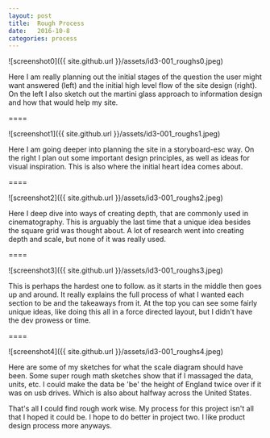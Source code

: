 ```yaml
---
layout: post
title:  Rough Process
date:   2016-10-8
categories: process
---
```


![screenshot0]({{ site.github.url }}/assets/id3-001_roughs0.jpeg)

Here I am really planning out the initial stages of the question the user might want answered (left) and the initial high level flow of the site design (right). On the left I also sketch out the martini glass approach to information design and how that would help my site.

====

![screenshot1]({{ site.github.url }}/assets/id3-001_roughs1.jpeg)

Here I am going deeper into planning the site in a storyboard-esc way. On the right I plan out some important design principles, as well as ideas for visual inspiration. This is also where the initial heart idea comes about.

====

![screenshot2]({{ site.github.url }}/assets/id3-001_roughs2.jpeg)

Here I deep dive into ways of creating depth, that are commonly used in cinematography. This is arguably the last time that a unique idea besides the square grid was thought about. A lot of research went into creating depth and scale, but none of it was really used.

====

![screenshot3]({{ site.github.url }}/assets/id3-001_roughs3.jpeg)

This is perhaps the hardest one to follow. as it starts in the middle then goes up and around. It really explains the full process of what I wanted each section to be and the takeaways from it. At the top you can see some fairly unique ideas, like doing this all in a force directed layout, but I didn't have the dev prowess or time.

====

![screenshot4]({{ site.github.url }}/assets/id3-001_roughs4.jpeg)

Here are some of my sketches for what the scale diagram should have been. Some super rough math sketches show that if I massaged the data, units, etc. I could make the data be 'be' the height of England twice over if it was on usb drives. Which is also about halfway across the United States.

That's all I could find rough work wise. My process for this project isn't all that I hoped it could be. I hope to do better in project two. I like product design process more anyways.